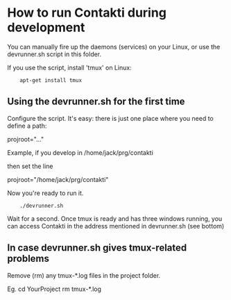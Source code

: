 # How to run Contakti during development

You can manually fire up the daemons (services) on your Linux,
or use the devrunner.sh script in this folder.

If you use the script, install 'tmux' on Linux:
```
    apt-get install tmux
```

## Using the devrunner.sh for the first time

Configure the script. It's easy: there is just one place where
you need to define a path:

projroot="..."

Example, if you develop in /home/jack/prg/contakti

then set the line

projroot="/home/jack/prg/contakti"

Now you're ready to run it.

```
    ./devrunner.sh
```

Wait for a second. Once tmux is ready and has three windows running, you can
access Contakti in the address mentioned in devrunner.sh (see bottom)

## In case devrunner.sh gives tmux-related problems

Remove (rm) any tmux-*.log files in the project folder.

Eg.
   cd YourProject
   rm tmux-*.log

